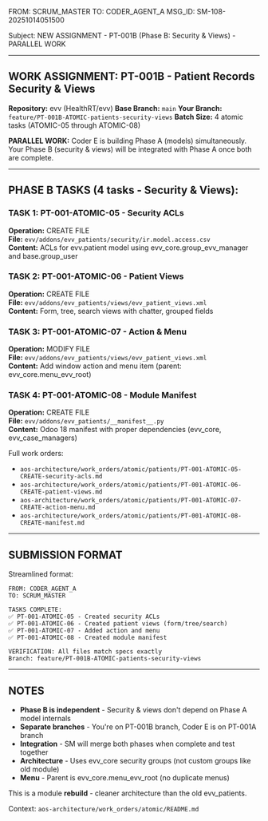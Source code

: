 FROM: SCRUM_MASTER
TO: CODER_AGENT_A
MSG_ID: SM-108-20251014051500

Subject: NEW ASSIGNMENT - PT-001B (Phase B: Security & Views) - PARALLEL WORK

---

## WORK ASSIGNMENT: PT-001B - Patient Records Security & Views

**Repository:** evv (HealthRT/evv)
**Base Branch:** `main`
**Your Branch:** `feature/PT-001B-ATOMIC-patients-security-views`
**Batch Size:** 4 atomic tasks (ATOMIC-05 through ATOMIC-08)

**PARALLEL WORK:** Coder E is building Phase A (models) simultaneously. Your Phase B (security & views) will be integrated with Phase A once both are complete.

---

## PHASE B TASKS (4 tasks - Security & Views):

### TASK 1: PT-001-ATOMIC-05 - Security ACLs
**Operation:** CREATE FILE  
**File:** `evv/addons/evv_patients/security/ir.model.access.csv`  
**Content:** ACLs for evv.patient model using evv_core.group_evv_manager and base.group_user

### TASK 2: PT-001-ATOMIC-06 - Patient Views
**Operation:** CREATE FILE  
**File:** `evv/addons/evv_patients/views/evv_patient_views.xml`  
**Content:** Form, tree, search views with chatter, grouped fields

### TASK 3: PT-001-ATOMIC-07 - Action & Menu
**Operation:** MODIFY FILE  
**File:** `evv/addons/evv_patients/views/evv_patient_views.xml`  
**Content:** Add window action and menu item (parent: evv_core.menu_evv_root)

### TASK 4: PT-001-ATOMIC-08 - Module Manifest
**Operation:** CREATE FILE  
**File:** `evv/addons/evv_patients/__manifest__.py`  
**Content:** Odoo 18 manifest with proper dependencies (evv_core, evv_case_managers)

Full work orders:
- `aos-architecture/work_orders/atomic/patients/PT-001-ATOMIC-05-CREATE-security-acls.md`
- `aos-architecture/work_orders/atomic/patients/PT-001-ATOMIC-06-CREATE-patient-views.md`
- `aos-architecture/work_orders/atomic/patients/PT-001-ATOMIC-07-CREATE-action-menu.md`
- `aos-architecture/work_orders/atomic/patients/PT-001-ATOMIC-08-CREATE-manifest.md`

---

## SUBMISSION FORMAT

Streamlined format:

```
FROM: CODER_AGENT_A
TO: SCRUM_MASTER

TASKS COMPLETE:
✅ PT-001-ATOMIC-05 - Created security ACLs
✅ PT-001-ATOMIC-06 - Created patient views (form/tree/search)
✅ PT-001-ATOMIC-07 - Added action and menu
✅ PT-001-ATOMIC-08 - Created module manifest

VERIFICATION: All files match specs exactly
Branch: feature/PT-001B-ATOMIC-patients-security-views
```

---

## NOTES

- **Phase B is independent** - Security & views don't depend on Phase A model internals
- **Separate branches** - You're on PT-001B branch, Coder E is on PT-001A branch
- **Integration** - SM will merge both phases when complete and test together
- **Architecture** - Uses evv_core security groups (not custom groups like old module)
- **Menu** - Parent is evv_core.menu_evv_root (no duplicate menus)

This is a module **rebuild** - cleaner architecture than the old evv_patients.

Context: `aos-architecture/work_orders/atomic/README.md`


